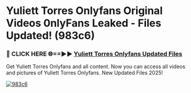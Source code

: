 # Yuliett Torres Onlyfans Original Videos 0nlyFans Leaked - Files Updated! (983c6)

<h3>🔴 CLICK HERE 🌐==►► <a href="https://tinyurl.com/2jnfzry5" rel="nofollow">Yuliett Torres Onlyfans Updated Files</a></h3>

Get Yuliett Torres Onlyfans and all content. Now you can access all videos and pictures of Yuliett Torres Onlyfans. New Updated Files 2025!

[![983c6](https://i.imgur.com/GyGTBgg.gif)](https://tinyurl.com/2jnfzry5)

